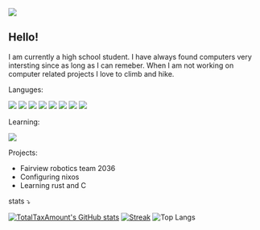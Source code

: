 ![](https://komarev.com/ghpvc/?username=TotalTaxAmount)
## Hello!
I am currently a high school student. I have always found computers very intersting since as long as I can remeber. When I am not working on computer related projects I love to climb and hike. 

Languges:
<p>
  <img src="https://img.shields.io/badge/Python-3776AB?style=for-the-badge&logo=python&logoColor=white" />
  <img src="https://img.shields.io/badge/JavaScript-D92E8A?style=for-the-badge&logo=javascript&logoColor=white" />
  <img src="https://img.shields.io/badge/HTML5-E34F26?style=for-the-badge&logo=html5&logoColor=white" />
  <img src="https://img.shields.io/badge/CSS3-0084ff?style=for-the-badge&logo=css3&logoColor=white" />
  <img src="https://img.shields.io/badge/Java-ED8B00?style=for-the-badge&logo=oracle&logoColor=white" />
  <img src="https://img.shields.io/badge/Kotlin-270296?style=for-the-badge&logo=kotlin&logoColor=white" />
  <img src="https://img.shields.io/badge/Nix-5277C3?style=for-the-badge&logo=nixos&logoColor=white" />
  <img src="https://img.shields.io/badge/Rust-ED8B00?style=for-the-badge&logo=rust&logoColor=white" />
</p>

Learning:
<p>
    <img src="https://img.shields.io/badge/C-00599C?style=for-the-badge&logo=cplusplus&logoColor=white" />
</p>
 
 Projects:
 - Fairview robotics team 2036
 - Configuring nixos
 - Learning rust and C
 
stats ⤵
 
  [![TotalTaxAmount's GitHub stats](https://github-readme-stats.vercel.app/api?username=TotalTaxAmount&show_icons=true&theme=material-palenight&card_width=500)](https://github.com/anuraghazra/github-readme-stats)
  [![Streak](https://github-readme-streak-stats-eight.vercel.app/?user=TotalTaxAmount&theme=material-palenight&card_width=500)](https://git.io/streak-stats)
  ![Top Langs](https://github-readme-stats.vercel.app/api/top-langs/?username=totaltaxamount&theme=material-palenight&layout=compact&exclude_repo=Graviton,Reload,dotfiles&langs_count=9&card_width=500)


<!---
InvisibleCatA1/InvisibleCatA1 is a ✨ special ✨ repository because its `README.md` (this file) appears on your GitHub profile.
You can click the Preview link to take a look at your changes.
--->
